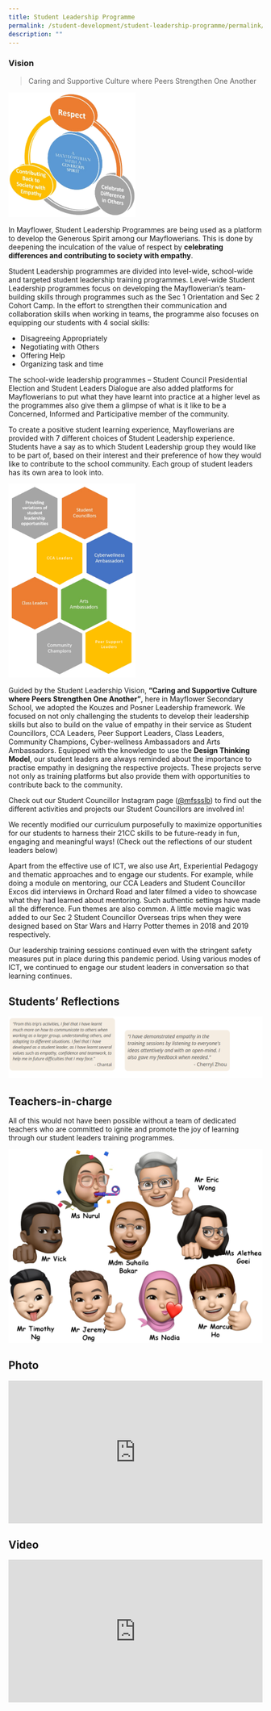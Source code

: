 ```yaml
---
title: Student Leadership Programme
permalink: /student-development/student-leadership-programme/permalink/
description: ""
---
```

### Vision

> Caring and Supportive Culture where Peers Strengthen One Another

<img src="/images/leadership.png" style="width:50%">

In Mayflower, Student Leadership Programmes are being used as a platform to develop the Generous Spirit among our Mayflowerians. This is done by deepening the inculcation of the value of respect by&nbsp;**celebrating differences and contributing to society with empathy**.

Student Leadership programmes are divided into level-wide, school-wide and targeted student leadership training programmes. Level-wide Student Leadership programmes focus on developing the Mayflowerian’s team-building skills through programmes such as the Sec 1 Orientation and Sec 2 Cohort Camp. In the effort to strengthen their communication and collaboration skills when working in teams, the programme also focuses on equipping our students with 4 social skills:

*   Disagreeing Appropriately
*   Negotiating with Others
*   Offering Help
*   Organizing task and time

The school-wide leadership programmes – Student Council Presidential Election and Student Leaders Dialogue are also added platforms for Mayflowerians to put what they have learnt into practice at a higher level as the programmes also give them a glimpse of what is it like to be a Concerned, Informed and Participative member of the community.

To create a positive student learning experience, Mayflowerians are provided with 7 different choices of Student Leadership experience. Students have a say as to which Student Leadership group they would like to be part of, based on their interest and their preference of how they would like to contribute to the school community. Each group of student leaders has its own area to look into.

<img src="/images/leadership2.png" style="width:50%">

Guided by the Student Leadership Vision,&nbsp;**“Caring and Supportive Culture where Peers Strengthen One Another”**, here in Mayflower Secondary School, we adopted the Kouzes and Posner Leadership framework. We focused on not only challenging the students to develop their leadership skills but also to build on the value of empathy in their service as Student Councillors, CCA Leaders, Peer Support Leaders, Class Leaders, Community Champions, Cyber-wellness Ambassadors and Arts Ambassadors. Equipped with the knowledge to use the&nbsp;**Design Thinking Model**, our student leaders are always reminded about the importance to practise empathy in designing the respective projects. These projects serve not only as training platforms but also provide them with opportunities to contribute back to the community.

Check out our Student Councillor Instagram page ([@mfssslb](https://www.instagram.com/mfssslb/)) to find out the different activities and projects our Student Councillors are involved in!

We recently modified our curriculum purposefully to maximize opportunities for our students to harness their 21CC skills to be future-ready in fun, engaging and meaningful ways! (Check out the reflections of our student leaders below)

Apart from the effective use of ICT, we also use Art, Experiential Pedagogy and thematic approaches and to engage our students. For example, while doing a module on mentoring, our CCA Leaders and Student Councillor Excos did interviews in Orchard Road and later filmed a video to showcase what they had learned about mentoring. Such authentic settings have made all the difference. Fun themes are also common. A little movie magic was added to our Sec 2 Student Councillor Overseas trips when they were designed based on Star Wars and Harry Potter themes in 2018 and 2019 respectively.

Our leadership training sessions continued even with the stringent safety measures put in place during this pandemic period. Using various modes of ICT, we continued to engage our student leaders in conversation so that learning continues.

Students’ Reflections
---------------------
![](/images/leadership3.png)

Teachers-in-charge
------------------

All of this would not have been possible without a team of dedicated teachers who are committed to ignite and promote the joy of learning through our student leaders training programmes.

![](/images/leadership4.png)

Photo
-----
<div style="position:relative;width:100%;padding-bottom: 56.25%;height: 0; overflow: hidden;"><iframe style="position: absolute; top: 0; left: 0; width: 100%; height: 100%;" allowfullscreen="true" frameborder="0" src="https://docs.google.com/presentation/d/e/2PACX-1vRBlySj-ySU7vvmRYo6cjuk7cJ12tmnE2WgD1pCgDNrtorca_Wiwy_fZQ8GjtHzIeIKUPbbdJkd7B7y/embed?start=true&loop=true&delayms=3000"></iframe></div>

Video
-----
<div style="position:relative;width:100%;padding-bottom: 56.25%;height: 0; overflow: hidden;"><iframe style="position: absolute; top: 0; left: 0; width: 100%; height: 100%;" allowfullscreen="" allow="accelerometer; autoplay; clipboard-write; encrypted-media; gyroscope; picture-in-picture" frameborder="0" title="Generous Spirit Through Student Leadership Programme" src="https://www.youtube.com/embed/f85hkwNLC-Y"></iframe></div>